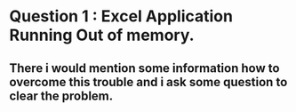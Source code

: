 # Question 1 : Excel Application Running Out of memory.
## There i would mention some information how to overcome this trouble and i ask some question to clear the problem.
